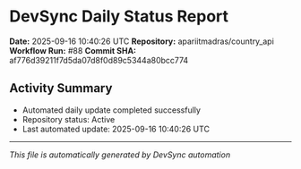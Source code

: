 # DevSync Daily Status Report

**Date:** 2025-09-16 10:40:26 UTC
**Repository:** apariitmadras/country_api
**Workflow Run:** #88
**Commit SHA:** af776d39211f7d5da07d8f0d89c5344a80bcc774

## Activity Summary
- Automated daily update completed successfully
- Repository status: Active
- Last automated update: 2025-09-16 10:40:26 UTC

---
*This file is automatically generated by DevSync automation*
